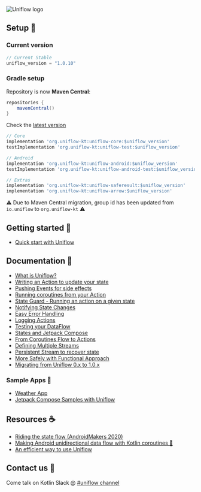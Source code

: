 
![Uniflow logo](./doc/uniflow_header.png)

## Setup 🚀

### Current version

```gradle
// Current Stable
uniflow_version = "1.0.10"
```

### Gradle setup

Repository is now __Maven Central__:

```gradle
repositories {
    mavenCentral()
}
```

Check the [latest version](https://search.maven.org/search?q=org.uniflow-kt)

```gradle
// Core
implementation 'org.uniflow-kt:uniflow-core:$uniflow_version'
testImplementation 'org.uniflow-kt:uniflow-test:$uniflow_version'

// Android
implementation 'org.uniflow-kt:uniflow-android:$uniflow_version'
testImplementation 'org.uniflow-kt:uniflow-android-test:$uniflow_version'

// Extras
implementation 'org.uniflow-kt:uniflow-saferesult:$uniflow_version'
implementation 'org.uniflow-kt:uniflow-arrow:$uniflow_version'
```

⚠️ Due to Maven Central migration, group id has been updated from `io.uniflow` to `org.uniflow-kt` ⚠️

## Getting started 🚀

- [Quick start with Uniflow](doc/start.md)

## Documentation 📖

- [What is Uniflow?](doc/what.md)
- [Writing an Action to update your state](doc/state_action.md)
- [Pushing Events for side effects](doc/events.md)
- [Running coroutines from your Action](doc/coroutines.md)
- [State Guard - Running an action on a given state](doc/state_guard.md)
- [Notifying State Changes](doc/notify_update.md)
- [Easy Error Handling](doc/errors.md)
- [Logging Actions](doc/logging.md)
- [Testing your DataFlow](doc/testing.md)
- [States and Jetpack Compose](doc/compose.md)
- [From Coroutines Flow<T> to Actions](doc/flow.md)
- [Defining Multiple Streams](doc/multiple_streams.md)
- [Persistent Stream to recover state](doc/persistent.md)
- [More Safely with Functional Approach](doc/functional.md)
- [Migrating from Uniflow 0.x to 1.0.x](doc/migrating.md)

### Sample Apps 🎉

- [Weather App](https://github.com/uniflow-kt/weatherapp-uniflow)
- [Jetpack Compose Samples with Uniflow](https://github.com/uniflow-kt/compose-samples)

## Resources ☕️

- [Riding the state flow (AndroidMakers 2020)](https://www.youtube.com/watch?v=m6dyIv1rDdo)
- [Making Android unidirectional data flow with Kotlin coroutines 🦄](https://medium.com/@giuliani.arnaud/making-android-unidirectional-data-flow-with-kotlin-coroutines-d69966717b6e)
- [An efficient way to use Uniflow](https://blog.kotlin-academy.com/an-efficient-way-to-use-uniflow-2b41a9785a05?gi=bce973f6a529)

## Contact us 💬

Come talk on Kotlin Slack @ [#uniflow channel](https://kotlinlang.slack.com/?redir=%2Fmessages%2Funiflow) 
